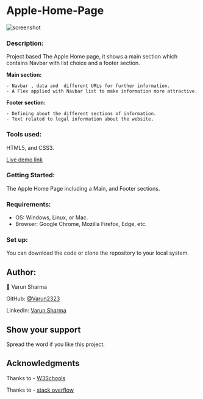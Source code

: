 # Apple-Home-Page

![screenshot](images/part-1.PNG)

### **Description:** 

Project based The Apple Home page, it shows a main section which contains Navbar with list choice and a footer section.
 	
 **Main section:**
 
 	- Navbar , data and  different URLs for further information.
 	- A Flex applied with Navbar list to make information more attractive.
 	
 **Footer section:**
 
 	- Defining about the different sections of information.
 	- Text related to legal information about the website.
 	
	
 ### **Tools used:**
 
 HTML5, and CSS3.
 
 
  [Live demo link](https://varun2323.github.io/NewYork-Times-Page/)
 
 
### **Getting Started:**

The Apple Home Page including a Main, and Footer sections.



 ### **Requirements:** 

 - OS: Windows, Linux, or Mac.
 - Browser: Google Chrome, Mozilla Firefox, Edge, etc.
 


### **Set up:**

You can download the code or clone the repository to your local system.



## **Author:**

👤 Varun Sharma

GitHub: [@Varun2323](https://github.com/Varun2323)

LinkedIn: [Varun Sharma](https://www.linkedin.com/in/varun-sharma-82b29b82/)


 
## **Show your support**

Spread the word if you like this project.

## **Acknowledgments**

Thanks to - [W3Schools](http://w3schools-fa.ir)

Thanks to - [stack overflow](https://stackoverflow.com/)
